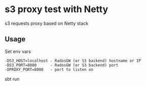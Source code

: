 # s3 proxy test with Netty

s3 requests proxy based on Netty stack    

## Usage

Set env vars

```
-DS3_HOST=localhost - RadosGW (or S3 backend) hostname or IP
-DS3_PORT=8080      - RadosGW (or S3 backend) port
-DPROXY_PORT=8000   - port to listen on
```

sbt run